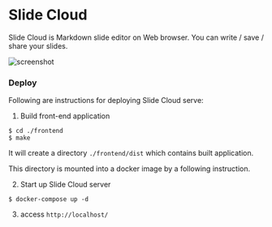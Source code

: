 Slide Cloud
===

Slide Cloud is Markdown slide editor on Web browser.
You can write / save / share your slides.

![screenshot](https://user-images.githubusercontent.com/16734471/93876041-18c42300-fd11-11ea-80bd-94b3ff2acf3e.png)


### Deploy

Following are instructions for deploying Slide Cloud serve:


1. Build front-end application

```
$ cd ./frontend
$ make
```

  It will create a directory `./frontend/dist` which contains built application.

  This directory is mounted into a docker image by a following instruction.


2. Start up Slide Cloud server

```
$ docker-compose up -d
```

3. access `http://localhost/`
